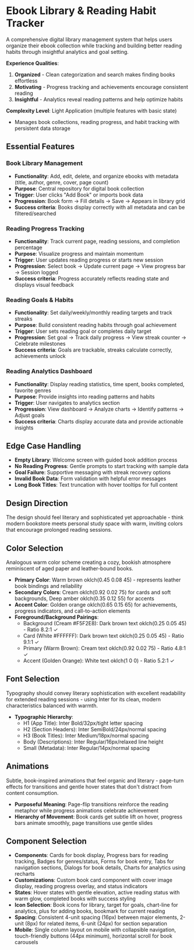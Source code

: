 # Ebook Library & Reading Habit Tracker

A comprehensive digital library management system that helps users organize their ebook collection while tracking and building better reading habits through insightful analytics and goal setting.

**Experience Qualities**:
1. **Organized** - Clean categorization and search makes finding books effortless
2. **Motivating** - Progress tracking and achievements encourage consistent reading
3. **Insightful** - Analytics reveal reading patterns and help optimize habits

**Complexity Level**: Light Application (multiple features with basic state)
- Manages book collections, reading progress, and habit tracking with persistent data storage

## Essential Features

### Book Library Management
- **Functionality**: Add, edit, delete, and organize ebooks with metadata (title, author, genre, cover, page count)
- **Purpose**: Central repository for digital book collection
- **Trigger**: User clicks "Add Book" or imports book data
- **Progression**: Book form → Fill details → Save → Appears in library grid
- **Success criteria**: Books display correctly with all metadata and can be filtered/searched

### Reading Progress Tracking
- **Functionality**: Track current page, reading sessions, and completion percentage
- **Purpose**: Visualize progress and maintain momentum
- **Trigger**: User updates reading progress or starts new session
- **Progression**: Select book → Update current page → View progress bar → Session logged
- **Success criteria**: Progress accurately reflects reading state and displays visual feedback

### Reading Goals & Habits
- **Functionality**: Set daily/weekly/monthly reading targets and track streaks
- **Purpose**: Build consistent reading habits through goal achievement
- **Trigger**: User sets reading goal or completes daily target
- **Progression**: Set goal → Track daily progress → View streak counter → Celebrate milestones
- **Success criteria**: Goals are trackable, streaks calculate correctly, achievements unlock

### Reading Analytics Dashboard
- **Functionality**: Display reading statistics, time spent, books completed, favorite genres
- **Purpose**: Provide insights into reading patterns and habits
- **Trigger**: User navigates to analytics section
- **Progression**: View dashboard → Analyze charts → Identify patterns → Adjust goals
- **Success criteria**: Charts display accurate data and provide actionable insights

## Edge Case Handling
- **Empty Library**: Welcome screen with guided book addition process
- **No Reading Progress**: Gentle prompts to start tracking with sample data
- **Goal Failure**: Supportive messaging with streak recovery options
- **Invalid Book Data**: Form validation with helpful error messages
- **Long Book Titles**: Text truncation with hover tooltips for full content

## Design Direction
The design should feel literary and sophisticated yet approachable - think modern bookstore meets personal study space with warm, inviting colors that encourage prolonged reading sessions.

## Color Selection
Analogous warm color scheme creating a cozy, bookish atmosphere reminiscent of aged paper and leather-bound books.

- **Primary Color**: Warm brown oklch(0.45 0.08 45) - represents leather book bindings and reliability
- **Secondary Colors**: Cream oklch(0.92 0.02 75) for cards and soft backgrounds, Deep amber oklch(0.35 0.12 55) for accents
- **Accent Color**: Golden orange oklch(0.65 0.15 65) for achievements, progress indicators, and call-to-action elements
- **Foreground/Background Pairings**: 
  - Background (Cream #F5F2E8): Dark brown text oklch(0.25 0.05 45) - Ratio 8.2:1 ✓
  - Card (White #FFFFFF): Dark brown text oklch(0.25 0.05 45) - Ratio 9.1:1 ✓
  - Primary (Warm Brown): Cream text oklch(0.92 0.02 75) - Ratio 4.8:1 ✓
  - Accent (Golden Orange): White text oklch(1 0 0) - Ratio 5.2:1 ✓

## Font Selection
Typography should convey literary sophistication with excellent readability for extended reading sessions - using Inter for its clean, modern characteristics balanced with warmth.

- **Typographic Hierarchy**: 
  - H1 (App Title): Inter Bold/32px/tight letter spacing
  - H2 (Section Headers): Inter SemiBold/24px/normal spacing  
  - H3 (Book Titles): Inter Medium/18px/normal spacing
  - Body (Descriptions): Inter Regular/16px/relaxed line height
  - Small (Metadata): Inter Regular/14px/normal spacing

## Animations
Subtle, book-inspired animations that feel organic and literary - page-turn effects for transitions and gentle hover states that don't distract from content consumption.

- **Purposeful Meaning**: Page-flip transitions reinforce the reading metaphor while progress animations celebrate achievement
- **Hierarchy of Movement**: Book cards get subtle lift on hover, progress bars animate smoothly, page transitions use gentle slides

## Component Selection
- **Components**: Cards for book display, Progress bars for reading tracking, Badges for genres/status, Forms for book entry, Tabs for navigation sections, Dialogs for book details, Charts for analytics using recharts
- **Customizations**: Custom book card component with cover image display, reading progress overlay, and status indicators
- **States**: Hover states with gentle elevation, active reading status with warm glow, completed books with success styling
- **Icon Selection**: Book icons for library, target for goals, chart-line for analytics, plus for adding books, bookmark for current reading
- **Spacing**: Consistent 4-unit spacing (16px) between major elements, 2-unit (8px) for related items, 6-unit (24px) for section separation
- **Mobile**: Single column layout on mobile with collapsible navigation, touch-friendly buttons (44px minimum), horizontal scroll for book carousels